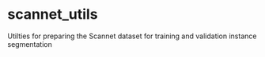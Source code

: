 # scannet_utils
Utilties for preparing the Scannet dataset for training and validation instance segmentation
